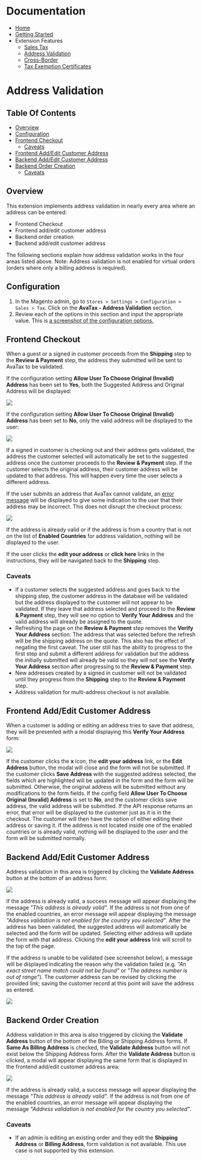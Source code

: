<!-- This list is in each of the documentation files. Ensure any updates are applied to the list in each file. -->
# Documentation

- [Home](../README.md)
- [Getting Started](./getting-started.md)
- Extension Features
  - [Sales Tax](./sales-tax.md)
  - [Address Validation](./address-validation.md)
  - [Cross-Border](./customs-duty-import-tax.md)
  - [Tax Exemption Certificates](./document-management.md)

# Address Validation

## Table Of Contents

- [Overview](#overview)
- [Configuration](#configuration)
- [Frontend Checkout](#frontend-checkout)
  * [Caveats](#caveats)
- [Frontend Add/Edit Customer Address](#frontend-add-edit-customer-address)
- [Backend Add/Edit Customer Address](#backend-add-edit-customer-address)
- [Backend Order Creation](#backend-order-creation)
  * [Caveats](#caveats-1)

## Overview

This extension implements address validation in nearly every area where an address can be entered:

- Frontend Checkout
- Frontend add/edit customer address
- Backend order creation
- Backend add/edit customer address

The following sections explain how address validation works in the four areas listed above. Note: Address validation is not enabled for virtual orders (orders where only a billing address is required).

## Configuration

1. In the Magento admin, go to `Stores > Settings > Configuration > Sales > Tax`. Click on the **AvaTax - Address Validation** section.
2. Review each of the options in this section and input the appropriate value. This is [a screenshot of the configuration options.](images/configuration_screenshot_2.0.0-rc1.png?raw=true)

## Frontend Checkout

When a guest or a signed in customer proceeds from the **Shipping** step to the **Review & Payment** step, the address they submitted will be sent to AvaTax to be validated. 

If the configuration setting **Allow User To Choose Original (Invalid) Address** has been set to **Yes**, both the Suggested Address and Original Address will be displayed:  

![](images/address_validation_with_choice.png?raw=true)

If the configuration setting **Allow User To Choose Original (Invalid) Address** has been set to **No**, only the valid address will be displayed to the user:  

![](images/address_validation_without_choice.png?raw=true)

If a signed in customer is checking out and their address gets validated, the address the customer selected will automatically be set to the suggested address once the customer proceeds to the **Review & Payment** step. If the customer selects the original address, their customer address will be updated to that address. This will happen every time the user selects a different address. 

If the user submits an address that AvaTax cannot validate, an [error message](https://help.avalara.com/kb/001/Common_Error_Messages_returned_with_GetTax_and_Validate_Requests#Common_Error_Messages) will be displayed to give some indication to the user that their address may be incorrect. This does not disrupt the checkout process:  

![](images/address_validation_unable_to_validate.png?raw=true)

If the address is already valid or if the address is from a country that is not on the list of **Enabled Countries** for address validation, nothing will be displayed to the user. 

If the user clicks the **edit your address** or **click here** links in the instructions, they will be navigated back to the **Shipping** step. 

### Caveats

- If a customer selects the suggested address and goes back to the shipping step, the customer address in the database will be validated but the address displayed to the customer will not appear to be validated. If they leave that address selected and proceed to the **Review & Payment** step, they will see no option to **Verify Your Address** and the valid address will already be assigned to the quote.
- Refreshing the page on the **Review & Payment** step removes the **Verify Your Address** section. The address that was selected before the refresh will be the shipping address on the quote. This also has the effect of negating the first caveat. The user still has the ability to progress to the first step and submit a different address for validation but the address the initially submitted will already be valid so they will not see the **Verify Your Address** section after progressing to the **Review & Payment** step.
- New addresses created by a signed in customer will not be validated until they progress from the **Shipping** step to the **Review & Payment** step.
- Address validation for multi-address checkout is not available.

## Frontend Add/Edit Customer Address

When a customer is adding or editing an address tries to save that address, they will be presented with a modal displaying this **Verify Your Address** form:  

![](images/address_validation_customer_edit_address.png?raw=true)

If the customer clicks the **x** icon, the **edit your address** link, or the **Edit Address** button, the modal will close and the form will not be submitted. If the customer clicks **Save Address** with the suggested address selected, the fields which are highlighted will be updated in the form and the form will be submitted. Otherwise, the original address will be submitted without any modifications to the form fields. If the config field **Allow User To Choose Original (Invalid) Address** is set to **No**, and the customer clicks save address, the valid address will be submitted. If the API response returns an error, that error will be displayed to the customer just as it is in the checkout. The customer will then have the option of either editing their address or saving it. If the address is not located inside one of the enabled countries or is already valid, nothing will be displayed to the user and the form will be submitted normally.

## Backend Add/Edit Customer Address

Address validation in this area is triggered by clicking the **Validate Address** button at the bottom of an address form: 

![](images/address_validation_backend_edit_address.png?raw=true)

If the address is already valid, a success message will appear displaying the message *"This address is already valid"*. If the address is not from one of the enabled countries, an error message will appear displaying the message *"Address validation is not enabled for the country you selected"*. After the address has been validated, the suggested address will automatically be selected and the form will be updated. Selecting either address will update the form with that address. Clicking the **edit your address** link will scroll to the top of the page. 

If the address is unable to be validated (see screenshot below), a message will be displayed indicating the reason why the validation failed (e.g. *"An exact street name match could not be found"* or *"The address number is out of range"*). The customer address can be revised by clicking the provided link; saving the customer record at this point will save the address as entered.  

![](images/Veronica_Costello__Customers__Customers__Magento_Admin_2017-04-26_10-08-51.png?raw=true)

## Backend Order Creation

Address validation in this area is also triggered by clicking the **Validate Address** button of the bottom of the Billing or Shipping Address forms. If **Same As Billing Address** is checked, the **Validate Address** button will not exist below the Shipping Address form. After the **Validate Address** button is clicked, a modal will appear displaying the same form that is displayed in the frontend add/edit customer address area:  

![](images/address_validation_admin_order_creation.png?raw=true)

If the address is already valid, a success message will appear displaying the message *"This address is already valid"*. If the address is not from one of the enabled countries, an error message will appear displaying the message *"Address validation is not enabled for the country you selected"*. 

### Caveats

- If an admin is editing an existing order and they edit the **Shipping Address** or **Billing Address**, form validation is not available. This use case is not supported by this extension.
